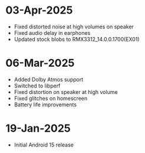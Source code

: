 # 03-Apr-2025
- Fixed distorted noise at high volumes on speaker
- Fixed audio delay in earphones
- Updated stock blobs to RMX3312_14.0.0.1700(EX01)

# 06-Mar-2025
- Added Dolby Atmos support
- Switched to libperf
- Fixed distortion on speaker at high volume
- Fixed glitches on homescreen
- Battery life improvements

# 19-Jan-2025
- Initial Android 15 release

